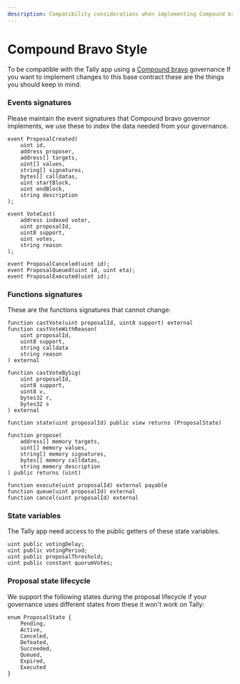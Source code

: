 ```yaml
---
description: Compatibility considerations when implementing Compound bravo governor
---
```


# Compound Bravo Style

To be compatible with the Tally app using a [Compound bravo](https://github.com/compound-finance/compound-protocol/blob/master/contracts/Governance/GovernorBravoDelegate.sol) governance If you want to implement changes to this base contract these are the things you should keep in mind.

### Events signatures

Please maintain the event signatures that Compound bravo governor implements, we use these to index the data needed from your governance.

```
event ProposalCreated(
    uint id, 
    address proposer, 
    address[] targets, 
    uint[] values, 
    string[] signatures, 
    bytes[] calldatas, 
    uint startBlock, 
    uint endBlock, 
    string description
);

event VoteCast(
    address indexed voter, 
    uint proposalId, 
    uint8 support, 
    uint votes, 
    string reason
);

event ProposalCanceled(uint id);
event ProposalQueued(uint id, uint eta);
event ProposalExecuted(uint id);
```

### Functions signatures

These are the functions signatures that cannot change:

```
function castVote(uint proposalId, uint8 support) external
function castVoteWithReason(
    uint proposalId, 
    uint8 support, 
    string calldata 
    string reason
) external

function castVoteBySig(
    uint proposalId, 
    uint8 support, 
    uint8 v, 
    bytes32 r, 
    bytes32 s
) external

function state(uint proposalId) public view returns (ProposalState)

function propose(
    address[] memory targets, 
    uint[] memory values, 
    string[] memory signatures, 
    bytes[] memory calldatas, 
    string memory description
) public returns (uint)

function execute(uint proposalId) external payable
function queue(uint proposalId) external
function cancel(uint proposalId) external
```

### State variables

The Tally app need access to the public getters of these state variables.

```
uint public votingDelay;
uint public votingPeriod;
uint public proposalThreshold;
uint public constant quorumVotes;
```

### Proposal state lifecycle

We support the following states during the proposal lifecycle if your governance uses different states from these it won't work on Tally:

```
enum ProposalState {
    Pending,
    Active,
    Canceled,
    Defeated,
    Succeeded,
    Queued,
    Expired,
    Executed
}
```
